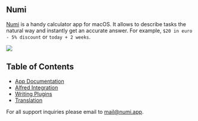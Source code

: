 ## Numi

[Numi](http://numi.app) is a handy calculator app for macOS. It allows to describe tasks the natural way and instantly get an accurate answer. For example, `$20 in euro - 5% discount` or `today + 2 weeks`. 

![](https://numi.app/images/numi-screenshot-yellow.png)

## Table of Contents

* [App Documentation](../../wiki/Documentation)
* [Alfred Integration](../../wiki/Alfred-Integration)
* [Writing Plugins](../../wiki/Plugins)
* [Translation](../../wiki/Translation)

For all support inquiries please email to [mail@numi.app](mailto:mail@numi.app).
